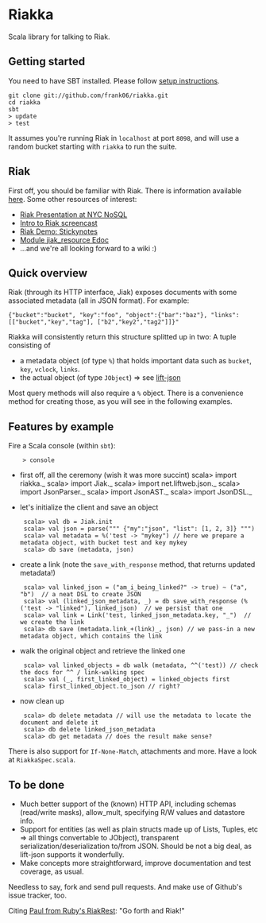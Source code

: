 Riakka
======

Scala library for talking to Riak.

Getting started
---------------

You need to have SBT installed. Please follow [setup instructions](http://code.google.com/p/simple-build-tool/wiki/Setup).

    git clone git://github.com/frank06/riakka.git
    cd riakka
    sbt
    > update
    > test

It assumes you're running Riak in `localhost` at port `8098`, and will use a random bucket starting with `riakka` to run the suite.

Riak
----

First off, you should be familiar with Riak. There is information available [here](http://riak.basho.com).
Some other resources of interest:

 - [Riak Presentation at NYC NoSQL](http://riak.basho.com/nyc-nosql/)
 - [Intro to Riak screencast](http://videocodechat.com/post/219711761/intro-to-riak-with-bryan-fink)
 - [Riak Demo: Stickynotes](http://blog.beerriot.com/2009/08/17/riak-demo-stickynotes/)
 - [Module jiak_resource Edoc](http://riak.basho.com/edoc/jiak_resource.html)
 - ...and we're all looking forward to a wiki :)

Quick overview
--------------

Riak (through its HTTP interface, Jiak) exposes documents with some associated metadata (all in JSON format). For example:

    {"bucket":"bucket", "key":"foo", "object":{"bar":"baz"}, "links":[["bucket","key","tag"], ["b2","key2","tag2"]]}"

Riakka will consistently return this structure splitted up in two: A tuple consisting of

 - a metadata object (of type `%`) that holds important data such as `bucket`, `key`, `vclock`, `links`.
 - the actual object (of type `JObject`) => see [lift-json](http://github.com/dpp/liftweb/blob/master/lift-base/lift-json)

Most query methods will also require a `%` object. There is a convenience method for creating those, as you will see in the following examples.

Features by example
-------------------

Fire a Scala console (within `sbt`):

        > console

 - first off, all the ceremony (wish it was more succint)
        scala> import riakka._
        scala> import Jiak._
        scala> import net.liftweb.json._
        scala> import JsonParser._
        scala> import JsonAST._
        scala> import JsonDSL._

 - let's initialize the client and save an object

        scala> val db = Jiak.init
        scala> val json = parse(""" {"my":"json", "list": [1, 2, 3]} """)
        scala> val metadata = %('test -> "mykey") // here we prepare a metadata object, with bucket test and key mykey
        scala> db save (metadata, json)

 - create a link (note the `save_with_response` method, that returns updated metadata!)

        scala> val linked_json = ("am_i_being_linked?" -> true) ~ ("a", "b")  // a neat DSL to create JSON
        scala> val (linked_json_metadata, _) = db save_with_response (%('test -> "linked"), linked_json)  // we persist that one
        scala> val link = Link('test, linked_json_metadata.key, "_")  // we create the link
        scala> db save (metadata.link_+(link)_, json) // we pass-in a new metadata object, which contains the link

 - walk the original object and retrieve the linked one

        scala> val linked_objects = db walk (metadata, ^^('test)) // check the docs for ^^ / link-walking spec
        scala> val (_, first_linked_object) = linked_objects first
        scala> first_linked_object.to_json // right?

 - now clean up

        scala> db delete metadata // will use the metadata to locate the document and delete it
        scala> db delete linked_json_metadata
        scala> db get metadata // does the result make sense?

There is also support for `If-None-Match`, attachments and more. Have a look at `RiakkaSpec.scala`.

To be done
----------

 - Much better support of the (known) HTTP API, including schemas (read/write masks), allow_mult, specifying R/W values and datastore info.
 - Support for entities (as well as plain structs made up of Lists, Tuples, etc => all things convertable to JObject), transparent serialization/deserialization to/from JSON. Should be not a big deal, as lift-json supports it wonderfully.
 - Make concepts more straightforward, improve documentation and test coverage, as usual.

Needless to say, fork and send pull requests. And make use of Github's issue tracker, too.

Citing [Paul from Ruby's RiakRest](http://github.com/wcpr/riakrest): "Go forth and Riak!"